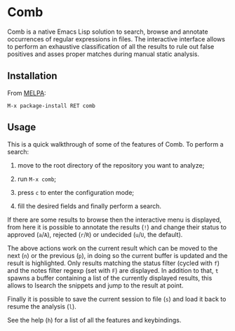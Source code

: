 # Comb

Comb is a native Emacs Lisp solution to search, browse and annotate occurrences
of regular expressions in files. The interactive interface allows to perform an
exhaustive classification of all the results to rule out false positives and
asses proper matches during manual static analysis.

<!-- TODO scrots or screencast here -->

## Installation

From [MELPA]:

```
M-x package-install RET comb
```

[MELPA]: https://melpa.org/#/getting-started

## Usage

This is a quick walkthrough of some of the features of Comb. To perform a
search:

1. move to the root directory of the repository you want to analyze;

2. run `M-x comb`;

3. press `c` to enter the configuration mode;

4. fill the desired fields and finally perform a search.

If there are some results to browse then the interactive menu is displayed, from
here it is possible to annotate the results (`!`) and change their status to
approved (`a`/`A`), rejected (`r`/`R`) or undecided (`u`/`U`, the default).

The above actions work on the current result which can be moved to the next
(`n`) or the previous (`p`), in doing so the current buffer is updated and the
result is highlighted. Only results matching the status filter (cycled with `f`)
and the notes filter regexp (set with `F`) are displayed. In addition to that,
`t` spawns a buffer containing a list of the currently displayed results, this
allows to Isearch the snippets and jump to the result at point.

Finally it is possible to save the current session to file (`s`) and load it
back to resume the analysis (`l`).

See the help (`h`) for a list of all the features and keybindings.
